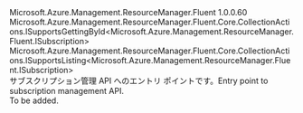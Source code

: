 <Type Name="ISubscriptions" FullName="Microsoft.Azure.Management.ResourceManager.Fluent.ISubscriptions">
  <TypeSignature Language="C#" Value="public interface ISubscriptions : Microsoft.Azure.Management.ResourceManager.Fluent.Core.CollectionActions.ISupportsGettingById&lt;Microsoft.Azure.Management.ResourceManager.Fluent.ISubscription&gt;, Microsoft.Azure.Management.ResourceManager.Fluent.Core.CollectionActions.ISupportsListing&lt;Microsoft.Azure.Management.ResourceManager.Fluent.ISubscription&gt;" />
  <TypeSignature Language="ILAsm" Value=".class public interface auto ansi abstract ISubscriptions implements class Microsoft.Azure.Management.ResourceManager.Fluent.Core.CollectionActions.ISupportsGettingById`1&lt;class Microsoft.Azure.Management.ResourceManager.Fluent.ISubscription&gt;, class Microsoft.Azure.Management.ResourceManager.Fluent.Core.CollectionActions.ISupportsListing`1&lt;class Microsoft.Azure.Management.ResourceManager.Fluent.ISubscription&gt;" />
  <TypeSignature Language="DocId" Value="T:Microsoft.Azure.Management.ResourceManager.Fluent.ISubscriptions" />
  <TypeSignature Language="VB.NET" Value="Public Interface ISubscriptions&#xA;Implements ISupportsGettingById(Of ISubscription), ISupportsListing(Of ISubscription)" />
  <TypeSignature Language="F#" Value="type ISubscriptions = interface&#xA;    interface ISupportsListing&lt;ISubscription&gt;&#xA;    interface ISupportsGettingById&lt;ISubscription&gt;" />
  <AssemblyInfo>
    <AssemblyName>Microsoft.Azure.Management.ResourceManager.Fluent</AssemblyName>
    <AssemblyVersion>1.0.0.60</AssemblyVersion>
  </AssemblyInfo>
  <Interfaces>
    <Interface>
      <InterfaceName>Microsoft.Azure.Management.ResourceManager.Fluent.Core.CollectionActions.ISupportsGettingById&lt;Microsoft.Azure.Management.ResourceManager.Fluent.ISubscription&gt;</InterfaceName>
    </Interface>
    <Interface>
      <InterfaceName>Microsoft.Azure.Management.ResourceManager.Fluent.Core.CollectionActions.ISupportsListing&lt;Microsoft.Azure.Management.ResourceManager.Fluent.ISubscription&gt;</InterfaceName>
    </Interface>
  </Interfaces>
  <Docs>
    <summary>
            <span data-ttu-id="cedea-101">サブスクリプション管理 API へのエントリ ポイントです。</span><span class="sxs-lookup"><span data-stu-id="cedea-101">Entry point to subscription management API.</span></span>
            </summary>
    <remarks>To be added.</remarks>
  </Docs>
  <Members />
</Type>